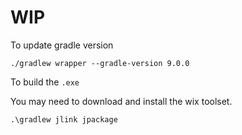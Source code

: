 # WIP

To update gradle version

```shell
./gradlew wrapper --gradle-version 9.0.0
```

To build the `.exe`

You may need to download and install the wix toolset.

```shell
.\gradlew jlink jpackage                                                                          
```
